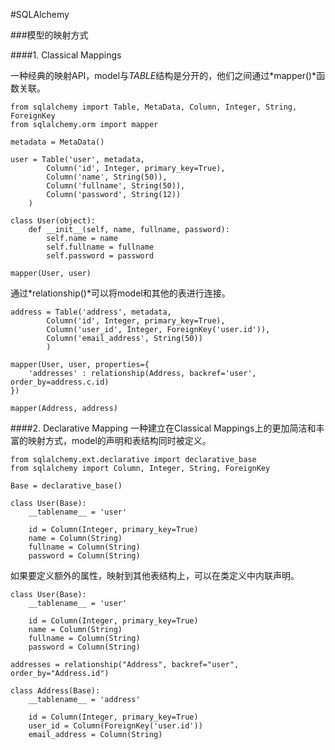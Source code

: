 #SQLAlchemy

###模型的映射方式

####1. Classical Mappings

一种经典的映射API，model与*TABLE*结构是分开的，他们之间通过*mapper()*函数关联。

	from sqlalchemy import Table, MetaData, Column, Integer, String, ForeignKey
	from sqlalchemy.orm import mapper

	metadata = MetaData()

	user = Table('user', metadata,
            Column('id', Integer, primary_key=True),
            Column('name', String(50)),
            Column('fullname', String(50)),
            Column('password', String(12))
        )

	class User(object):
    	def __init__(self, name, fullname, password):
        	self.name = name
        	self.fullname = fullname
        	self.password = password

	mapper(User, user)
	
通过*relationship()*可以将model和其他的表进行连接。

	address = Table('address', metadata,
            Column('id', Integer, primary_key=True),
            Column('user_id', Integer, ForeignKey('user.id')),
            Column('email_address', String(50))
            )

	mapper(User, user, properties={
    	'addresses' : relationship(Address, backref='user', 	order_by=address.c.id)
	})

	mapper(Address, address)

####2. Declarative Mapping
一种建立在Classical Mappings上的更加简洁和丰富的映射方式，model的声明和表结构同时被定义。

	from sqlalchemy.ext.declarative import declarative_base
	from sqlalchemy import Column, Integer, String, ForeignKey

	Base = declarative_base()

	class User(Base):
    	__tablename__ = 'user'

    	id = Column(Integer, primary_key=True)
    	name = Column(String)
    	fullname = Column(String)
    	password = Column(String)
    	
如果要定义额外的属性，映射到其他表结构上，可以在类定义中内联声明。

	class User(Base):
    	__tablename__ = 'user'

    	id = Column(Integer, primary_key=True)
    	name = Column(String)
    	fullname = Column(String)
    	password = Column(String)

    addresses = relationship("Address", backref="user", order_by="Address.id")

	class Address(Base):
    	__tablename__ = 'address'

    	id = Column(Integer, primary_key=True)
    	user_id = Column(ForeignKey('user.id'))
    	email_address = Column(String)
    	




